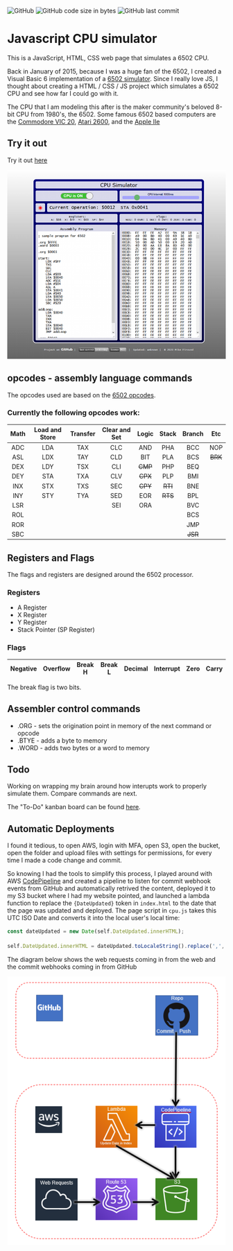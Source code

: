 ![GitHub](https://img.shields.io/github/license/msfwebdude/javascript-cpu-simulator?style=plastic) ![GitHub code size in bytes](https://img.shields.io/github/languages/code-size/msfwebdude/javascript-cpu-simulator?style=plastic)
![GitHub last commit](https://img.shields.io/github/last-commit/msfwebdude/javascript-cpu-simulator?style=plastic)

# Javascript CPU simulator
This is a JavaScript, HTML, CSS web page that simulates a 6502 CPU.

Back in January of 2015, because I was a huge fan of the 6502, I created a Visual Basic 6 implementation of a [6502 simulator](https://www.planet-source-code.com/vb/scripts/ShowCode.asp?txtCodeId=22670&lngWId=1). Since I really love JS, I thought about creating a HTML / CSS / JS project which simulates a 6502 CPU and see how far I could go with it.

The CPU that I am modeling this after is the maker community's beloved 8-bit CPU from 1980's, the 6502. Some famous 6502 based computers are the [Commodore VIC 20](https://en.wikipedia.org/wiki/Commodore_VIC-20), [Atari 2600](https://en.wikipedia.org/wiki/Atari_2600), and the [Apple IIe](https://en.wikipedia.org/wiki/Apple_IIe)

## Try it out
Try it out [here](http://firoved.com/github/javascript-cpu-simulator/)

![Screenshot](assets/img/screenshot-for-readme.png)

## opcodes - assembly language commands
The opcodes used are based on the [6502 opcodes](http://www.6502.org/tutorials/6502opcodes.html).

### Currently the following opcodes work:

| Math    | Load and Store | Transfer | Clear and Set | Logic   | Stack   | Branch  | Etc     | 
|:-------:|:--------------:|:--------:|:-------------:|:-------:|:-------:|:-------:|:-------:|
| ADC     | LDA            | TAX      | CLC           | AND     | PHA     | BCC     | NOP     |
| ASL     | LDX            | TAY      | CLD           | BIT     | PLA     | BCS     | ~~BRK~~ |
| DEX     | LDY            | TSX      | CLI           | ~~CMP~~ | PHP     | BEQ     |         |
| DEY     | STA            | TXA      | CLV           | ~~CPX~~ | PLP     | BMI     |         |
| INX     | STX            | TXS      | SEC           | ~~CPY~~ | ~~RTI~~ | BNE     |         |
| INY     | STY            | TYA      | SED           | EOR     | ~~RTS~~ | BPL     |         |
| LSR     |                |          | SEI           | ORA     |         | BVC     |         |
| ROL     |                |          |               |         |         | BCS     |         |
| ROR     |                |          |               |         |         | JMP     |         |
| SBC     |                |          |               |         |         | ~~JSR~~ |         |


## Registers and Flags
The flags and registers are designed around the 6502 processor.

### Registers
 * A Register
 * X Register
 * Y Register
 * Stack Pointer (SP Register)


### Flags
| Negative | Overflow | Break H | Break L | Decimal | Interrupt | Zero | Carry |
|---|---|---|---|---|---|---|---|

The break flag is two bits.

## Assembler control commands
* .ORG - sets the origination point in memory of the next command or opcode
* .BTYE - adds a byte to memory
* .WORD - adds two bytes or a word to memory

## Todo

Working on wrapping my brain around how interupts work to properly simulate them. Compare commands are next.

The "To-Do" kanban board can be found [here](https://github.com/msfwebdude/javascript-cpu-simulator/projects/1).


## Automatic Deployments

I found it tedious, to open AWS, login with MFA, open S3, open the bucket, open the folder and upload files with settings for permissions, for every time I made a code change and commit.

So knowing I had the tools to simplify this process, I played around with AWS [CodePipeline](https://aws.amazon.com/codepipeline/) and created a pipeline to listen for commit webhook events from GitHub and automatically retrived the content, deployed it to my S3 bucket where I had my website pointed, and launched a lambda function to replace the `{DateUpdated}` token in `index.html` to the date that the page was updated and deployed. The page script in `cpu.js` takes this UTC ISO Date and converts it into the local user's local time:

```javascript
const dateUpdated = new Date(self.DateUpdated.innerHTML);

self.DateUpdated.innerHTML = dateUpdated.toLocaleString().replace(',', '');
```

The diagram below shows the web requests coming in from the web and the commit webhooks coming in from GitHub

![Deployment](assets/img/deployment.png)


